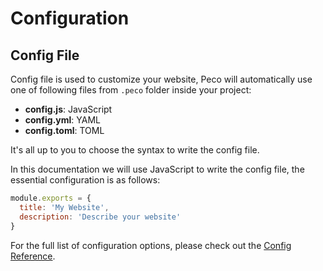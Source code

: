 # Configuration

## Config File

Config file is used to customize your website, Peco will automatically use one of following files from `.peco` folder inside your project:

- __config.js__: JavaScript
- __config.yml__: YAML
- __config.toml__: TOML

It's all up to you to choose the syntax to write the config file.

In this documentation we will use JavaScript to write the config file, the essential configuration is as follows:

```js
module.exports = {
  title: 'My Website',
  description: 'Describe your website'
}
```

For the full list of configuration options, please check out the [Config Reference](/config.md).